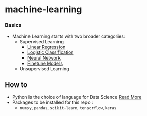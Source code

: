 # machine-learning

### Basics
- Machine Learning starts with two broader categories:
  - Supervised Learning
    - [Linear Regression](RegressionClassification.md)
    - [Logistic Classification](RegressionClassification.md)
    - [Neural Network](NeuralNetwork.md)
    - [Finetune Models](FineTuneModels.md)
  - Unsupervised Learning



## How to
- Python is the choice of language for Data Science [Read More](./python.md)
- Packages to be installed for this repo :
  - `numpy`, `pandas`, `scikit-learn`, `tensorflow`, `keras`







